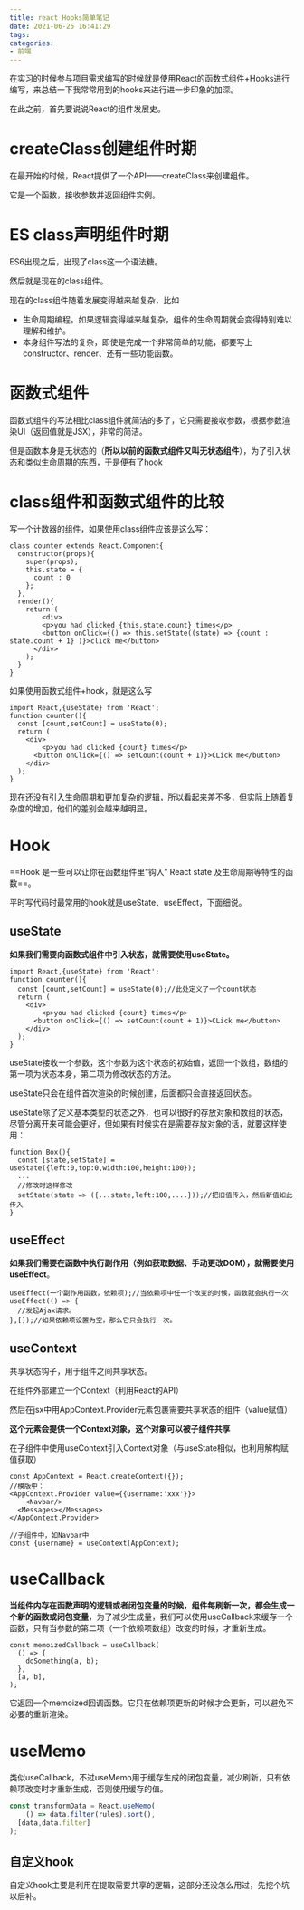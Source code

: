```yaml
---
title: react Hooks简单笔记
date: 2021-06-25 16:41:29
tags:
categories:
- 前端
---
```


在实习的时候参与项目需求编写的时候就是使用React的函数式组件+Hooks进行编写，来总结一下我常常用到的hooks来进行进一步印象的加深。

在此之前，首先要说说React的组件发展史。

# createClass创建组件时期

在最开始的时候，React提供了一个API——createClass来创建组件。

它是一个函数，接收参数并返回组件实例。

# ES class声明组件时期

ES6出现之后，出现了class这一个语法糖。

然后就是现在的class组件。

现在的class组件随着发展变得越来越复杂，比如

- 生命周期编程。如果逻辑变得越来越复杂，组件的生命周期就会变得特别难以理解和维护。
- 本身组件写法的复杂，即使是完成一个非常简单的功能，都要写上constructor、render、还有一些功能函数。

# 函数式组件

函数式组件的写法相比class组件就简洁的多了，它只需要接收参数，根据参数渲染UI（返回值就是JSX），非常的简洁。

但是函数本身是无状态的（**所以以前的函数式组件又叫无状态组件**），为了引入状态和类似生命周期的东西，于是便有了hook

# class组件和函数式组件的比较

写一个计数器的组件，如果使用class组件应该是这么写：

```react
class counter extends React.Component{
  constructor(props){
    super(props);
    this.state = {
      count : 0
    };
  },
  render(){
    return (
    	<div>
      	<p>you had clicked {this.state.count} times</p>
        <button onClick={() => this.setState((state) => {count : state.count + 1} )}>click me</button>
      </div>
    );
  }
}
```

如果使用函数式组件+hook，就是这么写

```react
import React,{useState} from 'React';
function counter(){
  const [count,setCount] = useState(0);
  return (
  	<div>
    	<p>you had clicked {count} times</p>
      <button onClick={() => setCount(count + 1)}>CLick me</button>
    </div>
  );
}
```

现在还没有引入生命周期和更加复杂的逻辑，所以看起来差不多，但实际上随着复杂度的增加，他们的差别会越来越明显。

# Hook

==Hook 是一些可以让你在函数组件里“钩入” React state 及生命周期等特性的函数==。

平时写代码时最常用的hook就是useState、useEffect，下面细说。

## useState

**如果我们需要向函数式组件中引入状态，就需要使用useState。**

```react
import React,{useState} from 'React';
function counter(){
  const [count,setCount] = useState(0);//此处定义了一个count状态
  return (
  	<div>
    	<p>you had clicked {count} times</p>
      <button onClick={() => setCount(count + 1)}>CLick me</button>
    </div>
  );
}
```

useState接收一个参数，这个参数为这个状态的初始值，返回一个数组，数组的第一项为状态本身，第二项为修改状态的方法。

useState只会在组件首次渲染的时候创建，后面都只会直接返回状态。

useState除了定义基本类型的状态之外，也可以很好的存放对象和数组的状态，尽管分离开来可能会更好，但如果有时候实在是需要存放对象的话，就要这样使用：

```react
function Box(){
  const [state,setState] = useState({left:0,top:0,width:100,height:100});
  ...
  //修改时这样修改
  setState(state => ({...state,left:100,....}));//把旧值传入，然后新值如此传入
}
```

## useEffect

**如果我们需要在函数中执行副作用（例如获取数据、手动更改DOM），就需要使用useEffect**。

```react
useEffect(一个副作用函数，依赖项);//当依赖项中任一个改变的时候，函数就会执行一次
useEffect(() => {
  //发起Ajax请求。
},[]);//如果依赖项设置为空，那么它只会执行一次。
```

## useContext

共享状态钩子，用于组件之间共享状态。

在组件外部建立一个Context（利用React的API）

然后在jsx中用AppContext.Provider元素包裹需要共享状态的组件（value赋值）

**这个元素会提供一个Context对象，这个对象可以被子组件共享**

在子组件中使用useContext引入Context对象（与useState相似，也利用解构赋值获取）

```react
const AppContext = React.createContext({});
//模版中：
<AppContext.Provider value={{username:'xxx'}}>
	<Navbar/>
  <Messages></Messages>
</AppContext.Provider>

//子组件中，如Navbar中
const {username} = useContext(AppContext);
```

# useCallback

**当组件内存在函数声明的逻辑或者闭包变量的时候，组件每刷新一次，都会生成一个新的函数或闭包变量**，为了减少生成量，我们可以使用useCallback来缓存一个函数，只有当参数的第二项（一个依赖项数组）改变的时候，才重新生成。

```react
const memoizedCallback = useCallback(
  () => {
    doSomething(a, b);
  },
  [a, b],
);
```

它返回一个memoized回调函数。它只在依赖项更新的时候才会更新，可以避免不必要的重新渲染。

# useMemo

类似useCallback，不过useMemo用于缓存生成的闭包变量，减少刷新，只有依赖项改变时才重新生成，否则使用缓存的值。

```javascript
const transformData = React.useMemo(
	() => data.filter(rules).sort(),
  [data,data.filter]
);
```

## 自定义hook

自定义hook主要是利用在提取需要共享的逻辑，这部分还没怎么用过，先挖个坑以后补。


